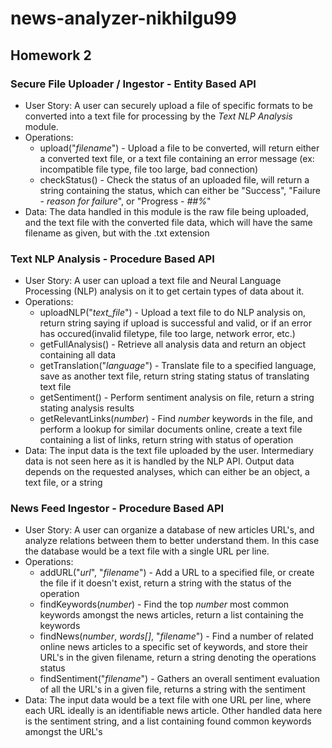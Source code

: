 # news-analyzer-nikhilgu99

## Homework 2

### Secure File Uploader / Ingestor - Entity Based API

- User Story: A user can securely upload a file of specific formats to be converted into a text file for processing by the *Text NLP Analysis* module.
- Operations: 
    - upload("*filename*") - Upload a file to be converted, will return either a converted text file, or a text file containing an error message (ex: incompatible file type, file too large, bad connection)
    - checkStatus() - Check the status of an uploaded file, will return a string containing the status, which can either be "Success", "Failure - *reason for failure*", or "Progress - *##%*"
- Data: The data handled in this module is the raw file being uploaded, and the text file with the converted file data, which will have the same filename as given, but with the .txt extension


### Text NLP Analysis - Procedure Based API

- User Story: A user can upload a text file and Neural Language Processing (NLP) analysis on it to get certain types of data about it. 
- Operations:
    - uploadNLP("*text_file*") - Upload a text file to do NLP analysis on, return string saying if upload is successful and valid, or if an error has occured(invalid filetype, file too large, network error, etc.)
    - getFullAnalysis() - Retrieve all analysis data and return an object containing all data
    - getTranslation("*language*") - Translate file to a specified language, save as another text file, return string stating status of translating text file
    - getSentiment() - Perform sentiment analysis on file, return a string stating analysis results
    - getRelevantLinks(*number*) - Find *number* keywords in the file, and perform a lookup for similar documents online, create a text file containing a list of links, return string with status of operation
- Data: The input data is the text file uploaded by the user. Intermediary data is not seen here as it is handled by the NLP API. Output data depends on the requested analyses, which can either be an object, a text file, or a string


### News Feed Ingestor - Procedure Based API

- User Story: A user can organize a database of new articles URL's, and analyze relations between them to better understand them. In this case the database would be a text file with a single URL per line.
- Operations:
    - addURL("*url*", "*filename*") - Add a URL to a specified file, or create the file if it doesn't exist, return a string with the status of the operation
    - findKeywords(*number*) - Find the top *number* most common keywords amongst the news articles, return a list containing the keywords
    - findNews(*number*, *words[]*, "*filename*") - Find a number of related online news articles to a specific set of keywords, and store their URL's in the given filename, return a string denoting the operations status
    - findSentiment("*filename*") - Gathers an overall sentiment evaluation of all the URL's in a given file, returns a string with the sentiment
- Data: The input data would be a text file with one URL per line, where each URL ideally is an identifiable news article. Other handled data here is the sentiment string, and a list containing found common keywords amongst the URL's